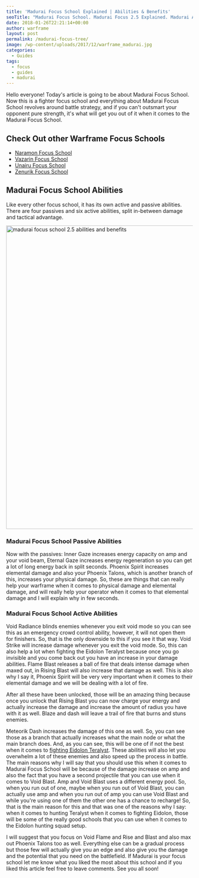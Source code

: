 ```yaml
---
title: 'Madurai Focus School Explained | Abilities & Benefits'
seoTitle: "Madurai Focus School. Madurai Focus 2.5 Explained. Madurai Abilities"
date: 2018-01-26T22:21:14+00:00
author: warframe
layout: post
permalink: /madurai-focus-tree/
image: /wp-content/uploads/2017/12/warframe_madurai.jpg
categories:
  - Guides
tags:
  - focus
  - guides
  - madurai
---
```

Hello everyone! Today's article is going to be about Madurai Focus School. Now this is a fighter focus school and everything about Madurai Focus School revolves around battle strategy, and if you can't outsmart your opponent pure strength, it's what will get you out of it when it comes to the Madurai Focus School.

<!--more-->

## Check Out other Warframe Focus Schools

  * [Naramon Focus School](https://warframeblog.com/naramon-focus-tree/)
  * [Vazarin Focus School](https://warframeblog.com/vazarin-focus-tree/)
  * [Unairu Focus School](https://warframeblog.com/unairu-focus-tree/)
  * [Zenurik Focus School](https://warframeblog.com/zenurik-focus-tree/)

## Madurai Focus School Abilities

Like every other focus school, it has its own active and passive abilities. There are four passives and six active abilities, split in-between damage and tactical advantage.

<img class="alignnone size-large wp-image-122" title="Madurai focus tree" src="https://warframeblog.com/wp-content/uploads/2017/11/MaduraiFocusTree2.0-1024x819.png" alt="madurai focus school 2.5 abilities and benefits" width="1024" height="819" srcset="https://warframeblog.com/wp-content/uploads/2017/11/MaduraiFocusTree2.0-1024x819.png 1024w, https://warframeblog.com/wp-content/uploads/2017/11/MaduraiFocusTree2.0-300x240.png 300w, https://warframeblog.com/wp-content/uploads/2017/11/MaduraiFocusTree2.0-768x614.png 768w, https://warframeblog.com/wp-content/uploads/2017/11/MaduraiFocusTree2.0.png 1280w" sizes="(max-width: 1024px) 100vw, 1024px" />

### Madurai Focus School Passive Abilities

Now with the passives: Inner Gaze increases energy capacity on amp and your void beam, Eternal Gaze increases energy regeneration so you can get a lot of long energy back in split seconds. Phoenix Spirit increases elemental damage and also your Phoenix Talons, which is another branch of this, increases your physical damage. So, these are things that can really help your warframe when it comes to physical damage and elemental damage, and will really help your operator when it comes to that elemental damage and I will explain why in few seconds.

### Madurai Focus School Active Abilities

Void Radiance blinds enemies whenever you exit void mode so you can see this as an emergency crowd control ability, however, it will not open them for finishers. So, that is the only downside to this if you see it that way. Void Strike will increase damage whenever you exit the void mode. So, this can also help a lot when fighting the Eidolon Teralyst because once you go invisible and you come back out you have an increase in your damage abilities. Flame Blast releases a ball of fire that deals intense damage when maxed out, in Rising Blast will also increase that damage as well. This is also why I say it, Phoenix Spirit will be very very important when it comes to their elemental damage and we will be dealing with a lot of fire.

After all these have been unlocked, those will be an amazing thing because once you unlock that Rising Blast you can now charge your energy and actually increase the damage and increase the amount of radius you have with it as well. Blaze and dash will leave a trail of fire that burns and stuns enemies.

Meteorik Dash increases the damage of this one as well. So, you can see those as a branch that actually increases what the main node or what the main branch does. And, as you can see, this will be one of if not the best when it comes to [fighting Eidolon Teralyst](/how-kill-eidolon-teralyst-basics/). These abilities will also let you overwhelm a lot of these enemies and also speed up the process in battle. The main reasons why I will say that you should use this when it comes to Madurai Focus School will be because of the damage increase on amp and also the fact that you have a second projectile that you can use when it comes to Void Blast. Amp and Void Blast uses a different energy pool. So, when you run out of one, maybe when you run out of Void Blast, you can actually use amp and when you run out of amp you can use Void Blast and while you're using one of them the other one has a chance to recharge! So, that is the main reason for this and that was one of the reasons why I say: when it comes to hunting Teralyst when it comes to fighting Eidolon, those will be some of the really good schools that you can use when it comes to the Eidolon hunting squad setup.

I will suggest that you focus on Void Flame and Rise and Blast and also max out Phoenix Talons too as well. Everything else can be a gradual process but those few will actually give you an edge and also give you the damage and the potential that you need on the battlefield. If Madurai is your focus school let me know what you liked the most about this school and if you liked this article feel free to leave comments. See you all soon!